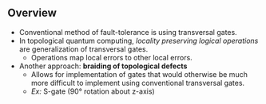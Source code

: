 ## Overview ##
* Conventional method of fault-tolerance is using transversal gates.
* In topological quantum computing, <em>locality preserving logical operations</em> are generalization of transversal gates.
  * Operations map local errors to other local errors.
* Another approach: <strong>braiding of topological defects</strong>
  * Allows for implementation of gates that would otherwise be much more difficult to implement using conventional transversal gates.
  * <em>Ex:</em> S-gate (90° rotation about z-axis)
